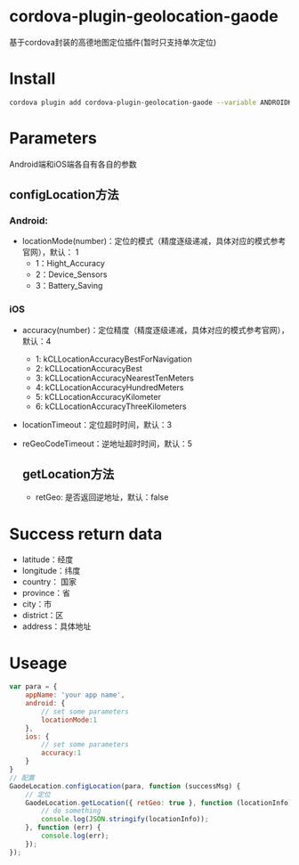 # cordova-plugin-geolocation-gaode

基于cordova封装的高德地图定位插件(暂时只支持单次定位)

# Install

```bash
cordova plugin add cordova-plugin-geolocation-gaode --variable ANDROIDKEY=YOU_ANDROIDKEY --variable IOSKEY=YOU_IOSKEY
```

# Parameters

Android端和iOS端各自有各自的参数

## configLocation方法

### Android:

- locationMode(number)：定位的模式（精度逐级递减，具体对应的模式参考官网），默认： 1
  - 1：Hight_Accuracy
  - 2：Device_Sensors
  - 3：Battery_Saving

### iOS

- accuracy(number)：定位精度（精度逐级递减，具体对应的模式参考官网），默认：4
  - 1: kCLLocationAccuracyBestForNavigation
  - 2: kCLLocationAccuracyBest
  - 3: kCLLocationAccuracyNearestTenMeters
  - 4: kCLLocationAccuracyHundredMeters
  - 5: kCLLocationAccuracyKilometer
  - 6: kCLLocationAccuracyThreeKilometers
- locationTimeout：定位超时时间，默认：3
- reGeoCodeTimeout：逆地址超时时间，默认：5

  ## getLocation方法

  - retGeo: 是否返回逆地址，默认：false

# Success return data

- latitude：经度
- longitude：纬度
- country： 国家
- province：省
- city：市
- district：区
- address：具体地址

# Useage

```Javascript
var para = {
	appName: 'your app name',
	android: {
		// set some parameters
		locationMode:1
	},
	ios: {
		// set some parameters
		accuracy:1
	}
}
// 配置
GaodeLocation.configLocation(para, function (successMsg) {
	// 定位
	GaodeLocation.getLocation({ retGeo: true }, function (locationInfo) {
		// do something
		console.log(JSON.stringify(locationInfo));
	}, function (err) {
		console.log(err);
	});
});
```
